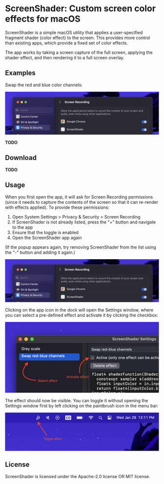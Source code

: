 # ScreenShader: Custom screen color effects for macOS

ScreenShader is a simple macOS utility that applies a user-specified fragment shader (color effect) to the screen. This provides more control than existing apps, which provide a fixed set of color effects.

The app works by taking a screen capture of the full screen, applying the shader effect, and then rendering it to a full screen overlay.

## Examples

Swap the red and blue color channels:

![select effect and activate](https://github.com/branpk/ScreenShader/raw/main/images/screen_recording.png)

**TODO**

## Download

**TODO**

## Usage

When you first open the app, it will ask for Screen Recording permissions (since it needs to capture the contents of the screen so that it can re-render with effects applied). To provide these permissions:

1. Open System Settings > Privacy & Security > Screen Recording
2. If ScreenShader is not already listed, press the "+" button and navigate to the app
3. Ensure that the toggle is enabled
4. Open the ScreenShader app again

(If the popup appears again, try removing ScreenShader from the list using the "-" button and adding it again.)

![select effect and activate](https://github.com/branpk/ScreenShader/raw/main/images/screen_recording.png)

Clicking on the app icon in the dock will open the Settings window, where you can select a pre-defined effect and activate it by clicking the checkbox:

![select effect and activate](https://github.com/branpk/ScreenShader/raw/main/images/select_activate.png)

The effect should now be visible. You can toggle it without opening the Settings window first by left clicking on the paintbrush icon in the menu bar:

![toggle menu bar icon](https://github.com/branpk/ScreenShader/raw/main/images/toggle.png)

## License

ScreenShader is licensed under the Apache-2.0 license OR MIT license.
